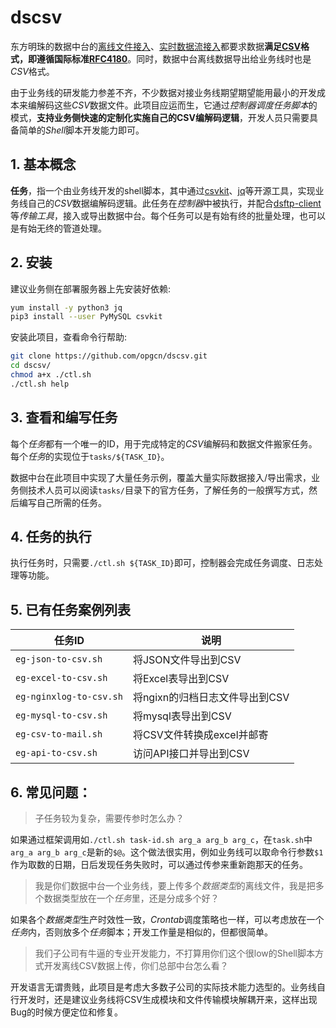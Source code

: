 # dscsv

东方明珠的数据中台的[离线文件接入](http://dsftp.opg.cn)、[实时数据流接入](https://gitlab.opg.cn/snippets/21)都要求数据**满足[CSV](https://baike.baidu.com/item/CSV/10739)格式，即遵循国际标准[RFC4180](https://tools.ietf.org/html/rfc4180)**。同时，数据中台离线数据导出给业务线时也是*CSV*格式。

由于业务线的研发能力参差不齐，不少数据对接业务线期望期望能用最小的开发成本来编解码这些*CSV*数据文件。此项目应运而生，它通过*控制器调度任务脚本*的模式，**支持业务侧快速的定制化实施自己的CSV编解码逻辑**，开发人员只需要具备简单的*Shell*脚本开发能力即可。

## 1. 基本概念

**任务**，指一个由业务线开发的shell脚本，其中通过[csvkit](https://csvkit.readthedocs.io/)、[jq](https://stedolan.github.io/jq/)等开源工具，实现业务线自己的*CSV*数据编解码逻辑。此任务在*控制器*中被执行，并配合[dsftp-client](https://github.com/opgcn/dsftp-client)等*传输工具*，接入或导出数据中台。每个任务可以是有始有终的批量处理，也可以是有始无终的管道处理。

## 2. 安装

建议业务侧在部署服务器上先安装好依赖:
```bash
yum install -y python3 jq
pip3 install --user PyMySQL csvkit
```

安装此项目，查看命令行帮助:
```bash
git clone https://github.com/opgcn/dscsv.git
cd dscsv/
chmod a+x ./ctl.sh
./ctl.sh help
```

## 3. 查看和编写任务

每个*任务*都有一个唯一的ID，用于完成特定的*CSV*编解码和数据文件搬家任务。每个*任务*的实现位于`tasks/${TASK_ID}`。

数据中台在此项目中实现了大量任务示例，覆盖大量实际数据接入/导出需求，业务侧技术人员可以阅读`tasks/`目录下的官方任务，了解任务的一般撰写方式，然后编写自己所需的任务。

## 4. 任务的执行

执行任务时，只需要`./ctl.sh ${TASK_ID}`即可，控制器会完成任务调度、日志处理等功能。

## 5. 已有任务案例列表

任务ID | 说明
---- | ----
`eg-json-to-csv.sh` | 将JSON文件导出到CSV
`eg-excel-to-csv.sh` | 将Excel表导出到CSV
`eg-nginxlog-to-csv.sh` | 将ngixn的归档日志文件导出到CSV
`eg-mysql-to-csv.sh` | 将mysql表导出到CSV
`eg-csv-to-mail.sh` | 将CSV文件转换成excel并邮寄
`eg-api-to-csv.sh` | 访问API接口并导出到CSV

## 6. 常见问题：

> 子任务较为复杂，需要传参时怎么办？

如果通过框架调用如`./ctl.sh task-id.sh arg_a arg_b arg_c`，在`task.sh`中`arg_a arg_b arg_c`是新的`$@`。这个做法很实用，例如业务线可以取命令行参数`$1`作为取数的日期，日后发现任务失败时，可以通过传参来重新跑那天的任务。

> 我是你们数据中台一个业务线，要上传多个*数据类型*的离线文件，我是把多个数据类型放在一个*任务*里，还是分成多个好？

如果各个*数据类型*生产时效性一致，*Crontab*调度策略也一样，可以考虑放在一个*任务*内，否则放多个*任务*脚本；开发工作量是相似的，但都很简单。

> 我们子公司有牛逼的专业开发能力，不打算用你们这个很low的Shell脚本方式开发离线CSV数据上传，你们总部中台怎么看？

开发语言无谓贵贱，此项目是考虑大多数子公司的实际技术能力选型的。业务线自行开发时，还是建议业务线将CSV生成模块和文件传输模块解耦开来，这样出现Bug的时候方便定位和修复。


